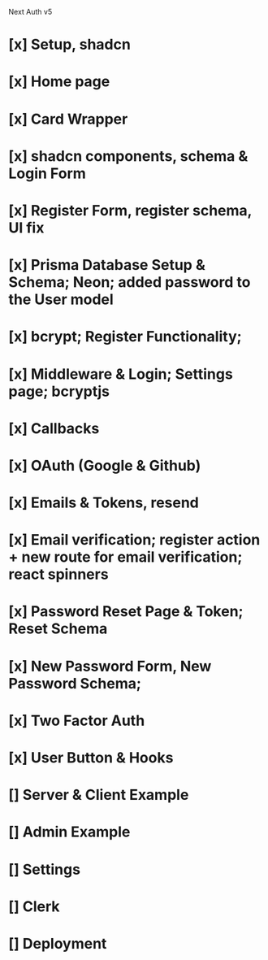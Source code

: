 Next Auth v5

# [x] Setup, shadcn
# [x] Home page
# [x] Card Wrapper
# [x] shadcn components, schema & Login Form
# [x] Register Form, register schema, UI fix
# [x] Prisma Database Setup & Schema; Neon; added password to the User model
# [x] bcrypt; Register Functionality;
# [x] Middleware & Login; Settings page; bcryptjs
# [x] Callbacks
# [x] OAuth (Google & Github)
# [x] Emails & Tokens, resend
# [x] Email verification; register action + new route for email verification; react spinners
# [x] Password Reset Page & Token; Reset Schema
# [x] New Password Form, New Password Schema;
# [x] Two Factor Auth
# [x] User Button & Hooks
# [] Server & Client Example
# [] Admin Example
# [] Settings
# [] Clerk
# [] Deployment
